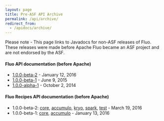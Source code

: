 ```yaml
---
layout: page
title: Pre-ASF API Archive
permalink: /api/archive/
redirect_from:
  - /apidocs/archive/
---
```


<div class="alert alert-danger" role="alert">Please note - This page links to Javadocs for non-ASF releases of Fluo.  These releases were made before Apache Fluo became an ASF project and are not endorsed by the ASF.</div>

#### Fluo API documentation (before Apache)

* <a href="{{ site.old_api_base }}/fluo-api/1.0.0-beta-2/" target="_blank">1.0.0-beta-2</a> - January 12, 2016
* <a href="{{ site.old_api_base }}/fluo-api/1.0.0-beta-1/" target="_blank">1.0.0-beta-1</a> - June 9, 2015
* <a href="{{ site.old_api_base }}/fluo-api/1.0.0-alpha-1/" target="_blank">1.0.0-alpha-1</a> - October 2, 2014

#### Fluo Recipes API documentation (before Apache)

* 1.0.0-beta-2: <a href="{{ site.old_api_base }}/fluo-recipes-core/1.0.0-beta-2/" target="_blank">core</a>, <a href="{{ site.old_api_base }}/fluo-recipes-accumulo/1.0.0-beta-2/" target="_blank">accumulo</a>, <a href="{{ site.old_api_base }}/fluo-recipes-kryo/1.0.0-beta-2/" target="_blank">kryo</a>, <a href="{{ site.old_api_base }}/fluo-recipes-spark/1.0.0-beta-2/" target="_blank">spark</a>, <a href="{{ site.old_api_base }}/fluo-recipes-test/1.0.0-beta-2/" target="_blank">test</a> - March 19, 2016
* 1.0.0-beta-1: <a href="{{ site.old_api_base }}/fluo-recipes-core/1.0.0-beta-1/" target="_blank">core</a>, <a href="{{ site.old_api_base }}/fluo-recipes-accumulo/1.0.0-beta-1/" target="_blank">accumulo</a> - January 13, 2016
